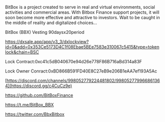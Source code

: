 
BitBox is a project created to serve in real and virtual environments, social activities and commercial areas.
With Bitbox Finance support projects, it will soon become more effective and attractive to investors.
Wait to be caught in the middle of reality and digitalized choices...



BitBox (BBX) Vesting 90daysx20period

https://dxsale.app/app/v3_3/dxlockview?id=0&add=0x353Ce5173D4C1f08Ebae5BEe7583e310067c5415&type=tokenlock&chain=BSC

Lock Contract:0xc41c5dB040670e94d26e778F86B716aBd314a83F

Lock Owner Conract:0xBD866B591FD40E8C27eB9e206B1eAA7ef193A5Ac

[https://discord.com/channels/998052779224481802/998052779966861364](https://discord.gg/c4CuCz9e)

https://github.com/BitBoxFinance

https://t.me/BitBox_BBX

https://twitter.com/BbxBitbox
